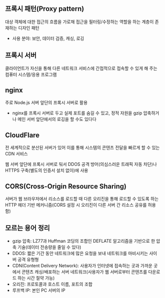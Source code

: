 ## 프록시 패턴(Proxy pattern)
대상 객체에 대한 접근의 흐름을 가로채 접근을 필터링/수정하는 역할을 하는 계층이 존재하는 디자인 패턴

* 사용 분야: 보안, 데이터 검증, 캐싱, 로깅

## 프록시 서버
클라이언트가 자신을 통해 다른 네트워크 서비스에 간접적으로 접속할 수 있게 해 주는 컴퓨터 시스템/응용 프로그램

## nginx
주로 Node.js 서버 앞단의 프록시 서버로 활용
* nginx를 프록시 서버로 두고 실제 포트를 숨길 수 있고, 정적 자원을 gzip 압축하거나 메인 서버 앞단에서의 로깅을 할 수도 있다다

## CloudFlare
전 세계적으로 분산된 서버가 있어 이를 통해 시스템의 콘텐츠 전달을 빠르게 할 수 있는 CDN 서비스

웹 서버 앞단에 프록시 서버로 둬서 DDOS 공격 방어(의심스러운 트래픽 자동 차단)나 HTTPS 구축(별도의 인증서 설치 없이)에 사용

## CORS(Cross-Origin Resource Sharing)
서버가 웹 브라우저에서 리소스를 로드할 때 다른 오리진을 통해 로드할 수 있도록 하는 HTTP 헤더 기반 메커니즘(CORS 설정 시 오리진이 다른 서버 간 리소스 공유를 허용함)

## 모르는 용어 정리
* gzip 압축: LZ77과 Huffman 코딩의 조합인 DEFLATE 알고리즘을 기반으로 한 압축 기술(데이터 전송량을 줄일 수 있다)
* DDOS: 짧은 기간 동안 네트워크에 많은 요청을 보내 네트워크를 마비시키는 사이버 공격 유형형
* CDN(Content Delivery Network): 사용자가 인터넷에 접속하는 곳과 가까운 곳에서 콘텐츠 캐싱/배포하는 서버 네트워크(사용자가 웹 서버로부터 콘텐츠를 다운로드 하는 시간 절약 가능)
* 오리진: 프로토콜과 호스트 이름, 포트의 조합
* 루프백 IP: 본인 PC 서버의 IP